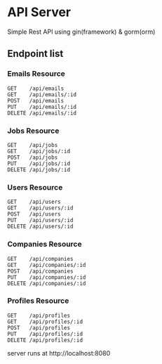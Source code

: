 # API Server

Simple Rest API using gin(framework) & gorm(orm)

## Endpoint list

### Emails Resource

```
GET    /api/emails
GET    /api/emails/:id
POST   /api/emails
PUT    /api/emails/:id
DELETE /api/emails/:id
```

### Jobs Resource

```
GET    /api/jobs
GET    /api/jobs/:id
POST   /api/jobs
PUT    /api/jobs/:id
DELETE /api/jobs/:id
```

### Users Resource

```
GET    /api/users
GET    /api/users/:id
POST   /api/users
PUT    /api/users/:id
DELETE /api/users/:id
```

### Companies Resource

```
GET    /api/companies
GET    /api/companies/:id
POST   /api/companies
PUT    /api/companies/:id
DELETE /api/companies/:id
```

### Profiles Resource

```
GET    /api/profiles
GET    /api/profiles/:id
POST   /api/profiles
PUT    /api/profiles/:id
DELETE /api/profiles/:id
```

server runs at http://localhost:8080
